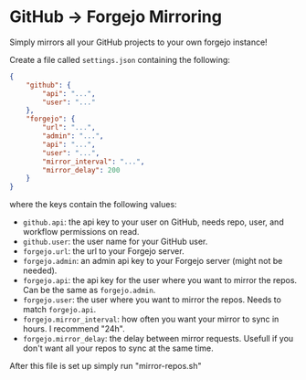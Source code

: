 # GitHub -> Forgejo Mirroring
Simply mirrors all your GitHub projects to your own forgejo instance!

Create a file called `settings.json` containing the following:
```json
{
    "github": {
        "api": "...",
        "user": "..."
    },
    "forgejo": {
        "url": "...",
        "admin": "...",
        "api": "...",
        "user": "...",
        "mirror_interval": "...",
        "mirror_delay": 200
    }
}
```
where the keys contain the following values:
- `github.api`: the api key to your user on GitHub, needs repo, user, and workflow permissions on read.
- `github.user`: the user name for your GitHub user.
- `forgejo.url`: the url to your Forgejo server.
- `forgejo.admin`: an admin api key to your Forgejo server (might not be needed).
- `forgejo.api`: the api key for the user where you want to mirror the repos. Can be the same as `forgejo.admin`.
- `forgejo.user`: the user where you want to mirror the repos. Needs to match `forgejo.api`.
- `forgejo.mirror_interval`: how often you want your mirror to sync in hours. I recommend "24h".
- `forgejo.mirror_delay`: the delay between mirror requests. Usefull if you don't want all your repos to sync at the same time.

After this file is set up simply run "mirror-repos.sh"